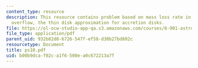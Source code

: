 ```yaml
---
content_type: resource
description: This resource contains problem based on mass loss rate in Roche lobe
  overflow, the thin disk approximation for accretion disks.
file: https://ol-ocw-studio-app-qa.s3.amazonaws.com/courses/8-901-astrophysics-i-spring-2006/b00b9dcaf02ca1f6500ea0c672213a7f_ps10.pdf
file_type: application/pdf
parent_uid: 932b82d8-6726-547f-ef58-d30b27bd602c
resourcetype: Document
title: ps10.pdf
uid: b00b9dca-f02c-a1f6-500e-a0c672213a7f
---
```

